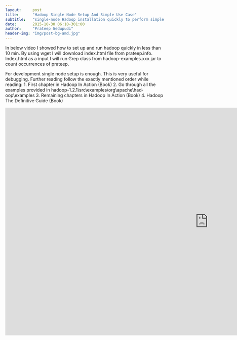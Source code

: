 ```yaml
---
layout:     post
title:      "Hadoop Single Node Setup And Simple Use Case"
subtitle:   "single-node Hadoop installation quickly to perform simple operations using Hadoop MapReduce and the Hadoop Distributed File System (HDFS)"
date:       2015-10-30 06:10-301:00
author:     "Prateep Gedupudi"
header-img: "img/post-bg-amd.jpg"
---
```


<p>In below video I showed how to set up and run hadoop quickly in less than 10 min. By using wget I will download index.html file from prateep.info. Index.html as a input I will run Grep class from hadoop-examples.xxx.jar to count occurrences of prateep.</p>

<p>For development single node setup is enough. This is very useful for debugging. Further reading follow the exactly mentioned order while reading:
1. First chapter in Hadoop In Action (Book)
2. Go through all the examples provided in hadoop-1.2.1\src\examples\org\apache\had­oop\examples
3. Remaining chapters in Hadoop In Action (Book)
4. Hadoop The Definitive Guide (Book)</p>

<div class="embed-responsive embed-responsive-16by9">
	<iframe width="1280" height="720" src="https://www.youtube.com/embed/wOe7KzJkH3w" frameborder="0" allowfullscreen></iframe>
</div>
